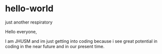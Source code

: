 # hello-world
just another respiratory 

Hello everyone,

I am JHUSM and im just getting into coding because i see great potential in coding in the near future and in our present time.  
